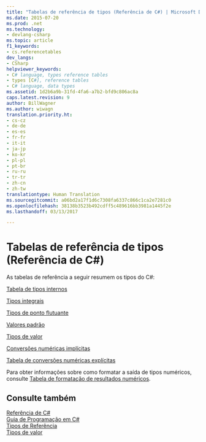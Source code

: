 ```yaml
---
title: "Tabelas de referência de tipos (Referência de C#) | Microsoft Docs"
ms.date: 2015-07-20
ms.prod: .net
ms.technology:
- devlang-csharp
ms.topic: article
f1_keywords:
- cs.referencetables
dev_langs:
- CSharp
helpviewer_keywords:
- C# language, types reference tables
- types [C#], reference tables
- C# language, data types
ms.assetid: 1d2b6a9b-31fd-4fa6-a7b2-bfd9c806ac8a
caps.latest.revision: 9
author: BillWagner
ms.author: wiwagn
translation.priority.ht:
- cs-cz
- de-de
- es-es
- fr-fr
- it-it
- ja-jp
- ko-kr
- pl-pl
- pt-br
- ru-ru
- tr-tr
- zh-cn
- zh-tw
translationtype: Human Translation
ms.sourcegitcommit: a06bd2a17f1d6c7308fa6337c866c1ca2e7281c0
ms.openlocfilehash: 38138b3523b492cdff5c489616bb3981a1445f2e
ms.lasthandoff: 03/13/2017

---
```

# <a name="reference-tables-for-types-c-reference"></a>Tabelas de referência de tipos (Referência de C#)
As tabelas de referência a seguir resumem os tipos do C#:  
  
 [Tabela de tipos internos](../../../csharp/language-reference/keywords/built-in-types-table.md)  
  
 [Tipos integrais](../../../csharp/language-reference/keywords/integral-types-table.md)  
  
 [Tipos de ponto flutuante](../../../csharp/language-reference/keywords/floating-point-types-table.md)  
  
 [Valores padrão](../../../csharp/language-reference/keywords/default-values-table.md)  
  
 [Tipos de valor](../../../csharp/language-reference/keywords/value-types-table.md)  
  
 [Conversões numéricas implícitas](../../../csharp/language-reference/keywords/implicit-numeric-conversions-table.md)  
  
 [Tabela de conversões numéricas explícitas](../../../csharp/language-reference/keywords/explicit-numeric-conversions-table.md)  
  
 Para obter informações sobre como formatar a saída de tipos numéricos, consulte [Tabela de formatação de resultados numéricos](../../../csharp/language-reference/keywords/formatting-numeric-results-table.md).  
  
## <a name="see-also"></a>Consulte também  
 [Referência de C#](../../../csharp/language-reference/index.md)   
 [Guia de Programação em C#](../../../csharp/programming-guide/index.md)   
 [Tipos de Referência](../../../csharp/language-reference/keywords/reference-types.md)   
 [Tipos de valor](../../../csharp/language-reference/keywords/value-types.md)
